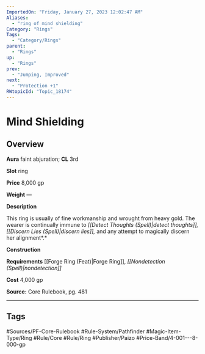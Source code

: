 ```yaml
---
ImportedOn: "Friday, January 27, 2023 12:02:47 AM"
Aliases:
  - "ring of mind shielding"
Category: "Rings"
Tags:
  - "Category/Rings"
parent:
  - "Rings"
up:
  - "Rings"
prev:
  - "Jumping, Improved"
next:
  - "Protection +1"
RWtopicId: "Topic_18174"
---
```

# Mind Shielding
## Overview
**Aura** faint abjuration; **CL** 3rd

**Slot** ring

**Price** 8,000 gp

**Weight** —

**Description**

This ring is usually of fine workmanship and wrought from heavy gold. The wearer is continually immune to *[[Detect Thoughts (Spell)|detect thoughts]], [[Discern Lies (Spell)|discern lies]],* and any attempt to magically discern her alignment*.*

**Construction**

**Requirements** [[Forge Ring (Feat)|Forge Ring]], *[[Nondetection (Spell)|nondetection]]*

**Cost** 4,000 gp

**Source:** Core Rulebook, pg. 481


---
## Tags
#Sources/PF-Core-Rulebook #Rule-System/Pathfinder #Magic-Item-Type/Ring #Rule/Core #Rule/Ring #Publisher/Paizo #Price-Band/4-001---8-000-gp

